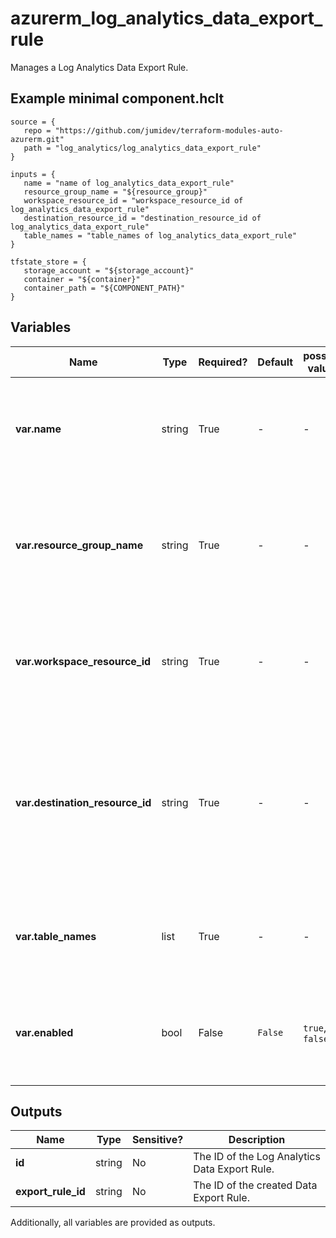 # azurerm_log_analytics_data_export_rule

Manages a Log Analytics Data Export Rule.

## Example minimal component.hclt

```hcl
source = {
   repo = "https://github.com/jumidev/terraform-modules-auto-azurerm.git" 
   path = "log_analytics/log_analytics_data_export_rule" 
}

inputs = {
   name = "name of log_analytics_data_export_rule" 
   resource_group_name = "${resource_group}" 
   workspace_resource_id = "workspace_resource_id of log_analytics_data_export_rule" 
   destination_resource_id = "destination_resource_id of log_analytics_data_export_rule" 
   table_names = "table_names of log_analytics_data_export_rule" 
}

tfstate_store = {
   storage_account = "${storage_account}" 
   container = "${container}" 
   container_path = "${COMPONENT_PATH}" 
}

```

## Variables

| Name | Type | Required? |  Default  |  possible values |  Description |
| ---- | ---- | --------- |  ----------- | ----------- | ----------- |
| **var.name** | string | True | -  |  -  |  The name of the Log Analytics Data Export Rule. Changing this forces a new Log Analytics Data Export Rule to be created. | 
| **var.resource_group_name** | string | True | -  |  -  |  The name of the Resource Group where the Log Analytics Data Export should exist. Changing this forces a new Log Analytics Data Export Rule to be created. | 
| **var.workspace_resource_id** | string | True | -  |  -  |  The resource ID of the workspace. Changing this forces a new Log Analytics Data Export Rule to be created. | 
| **var.destination_resource_id** | string | True | -  |  -  |  The destination resource ID. It should be a storage account, an event hub namespace or an event hub. If the destination is an event hub namespace, an event hub would be created for each table automatically. | 
| **var.table_names** | list | True | -  |  -  |  A list of table names to export to the destination resource, for example: `["Heartbeat", "SecurityEvent"]`. | 
| **var.enabled** | bool | False | `False`  |  `true`, `false`  |  Is this Log Analytics Data Export Rule enabled? Possible values include `true` or `false`. Defaults to `false`. | 



## Outputs

| Name | Type | Sensitive? | Description |
| ---- | ---- | --------- | --------- |
| **id** | string | No  | The ID of the Log Analytics Data Export Rule. | 
| **export_rule_id** | string | No  | The ID of the created Data Export Rule. | 

Additionally, all variables are provided as outputs.
